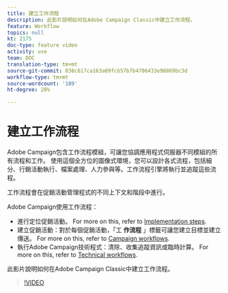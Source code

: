 ```yaml
---
title: 建立工作流程
description: 此影片說明如何在Adobe Campaign Classic中建立工作流程。
feature: Workflow
topics: null
kt: 2175
doc-type: feature video
activity: use
team: DOC
translation-type: tm+mt
source-git-commit: 838c617ca163a09fcb57b7b4706433e98869bc3d
workflow-type: tm+mt
source-wordcount: '189'
ht-degree: 28%

---
```



# 建立工作流程

Adobe Campaign包含工作流程模組，可讓您協調應用程式伺服器不同模組的所有流程和工作。 使用這個全方位的圖像式環境，您可以設計各式流程，包括細分、行銷活動執行、檔案處理、人力參與等。工作流程引擎將執行並追蹤這些流程。

工作流程會在促銷活動管理程式的不同上下文和階段中進行。

Adobe Campaign使用工作流程：

* 進行定位促銷活動。 For more on this, refer to [Implementation steps](https://docs.adobe.com/content/help/en/campaign-classic/using/automating-with-workflows/general-operation/building-a-workflow.html#Implementation_steps_).
* 建立促銷活動：對於每個促銷活動，「工 **作流程** 」標籤可讓您建立目標並建立傳送。 For more on this, refer to [Campaign workflows](https://docs.adobe.com/content/help/zh-Hant/campaign-classic/using/automating-with-workflows/general-operation/building-a-workflow.html#campaign-workflows).
* 執行Adobe Campaign技術程式：清除、收集追蹤資訊或臨時計算。 For more on this, refer to [Technical workflows](https://docs.adobe.com/content/help/zh-Hant/campaign-classic/using/automating-with-workflows/general-operation/building-a-workflow.html#technical-workflows).

此影片說明如何在Adobe Campaign Classic中建立工作流程。

>[!VIDEO](https://video.tv.adobe.com/v/25559?quality=12)
